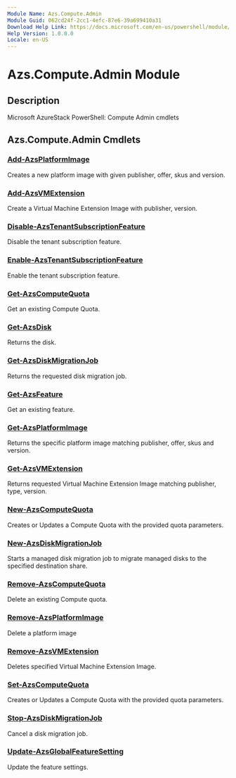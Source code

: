 ```yaml
---
Module Name: Azs.Compute.Admin
Module Guid: 062cd24f-2cc1-4efc-87e6-39a699410a31
Download Help Link: https://docs.microsoft.com/en-us/powershell/module/azs.compute.admin
Help Version: 1.0.0.0
Locale: en-US
---
```


# Azs.Compute.Admin Module
## Description
Microsoft AzureStack PowerShell: Compute Admin cmdlets

## Azs.Compute.Admin Cmdlets
### [Add-AzsPlatformImage](Add-AzsPlatformImage.md)
Creates a new platform image with given publisher, offer, skus and version.

### [Add-AzsVMExtension](Add-AzsVMExtension.md)
Create a Virtual Machine Extension Image with publisher, version.

### [Disable-AzsTenantSubscriptionFeature](Disable-AzsTenantSubscriptionFeature.md)
Disable the tenant subscription feature.

### [Enable-AzsTenantSubscriptionFeature](Enable-AzsTenantSubscriptionFeature.md)
Enable the tenant subscription feature.

### [Get-AzsComputeQuota](Get-AzsComputeQuota.md)
Get an existing Compute Quota.

### [Get-AzsDisk](Get-AzsDisk.md)
Returns the disk.

### [Get-AzsDiskMigrationJob](Get-AzsDiskMigrationJob.md)
Returns the requested disk migration job.

### [Get-AzsFeature](Get-AzsFeature.md)
Get an existing feature.

### [Get-AzsPlatformImage](Get-AzsPlatformImage.md)
Returns the specific platform image matching publisher, offer, skus and version.

### [Get-AzsVMExtension](Get-AzsVMExtension.md)
Returns requested Virtual Machine Extension Image matching publisher, type, version.

### [New-AzsComputeQuota](New-AzsComputeQuota.md)
Creates or Updates a Compute Quota with the provided quota parameters.

### [New-AzsDiskMigrationJob](New-AzsDiskMigrationJob.md)
Starts a managed disk migration job to migrate managed disks to the specified destination share.

### [Remove-AzsComputeQuota](Remove-AzsComputeQuota.md)
Delete an existing Compute quota.

### [Remove-AzsPlatformImage](Remove-AzsPlatformImage.md)
Delete a platform image

### [Remove-AzsVMExtension](Remove-AzsVMExtension.md)
Deletes specified Virtual Machine Extension Image.

### [Set-AzsComputeQuota](Set-AzsComputeQuota.md)
Creates or Updates a Compute Quota with the provided quota parameters.

### [Stop-AzsDiskMigrationJob](Stop-AzsDiskMigrationJob.md)
Cancel a disk migration job.

### [Update-AzsGlobalFeatureSetting](Update-AzsGlobalFeatureSetting.md)
Update the feature settings.

